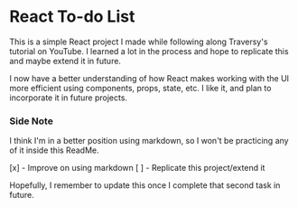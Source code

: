 # React To-do List

This is a simple React project I made while following along Traversy's tutorial on YouTube. I learned a lot in the process and hope to replicate this and maybe extend it in future.

I now have a better understanding of how React makes working with the UI more efficient using components, props, state, etc. I like it, and plan to incorporate it in future projects.

### Side Note

I think I'm in a better position using markdown, so I won't be practicing any of it inside this ReadMe. 

[x] - Improve on using markdown
[ ] - Replicate this project/extend it

Hopefully, I remember to update this once I complete that second task in future.